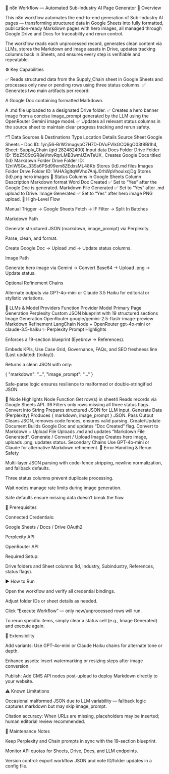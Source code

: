 🧠 n8n Workflow — Automated Sub-Industry AI Page Generator
🚀 Overview

This n8n workflow automates the end-to-end generation of Sub-Industry AI pages — transforming structured data in Google Sheets into fully formatted, publication-ready Markdown pages with hero images, all managed through Google Drive and Docs for traceability and rerun control.

The workflow reads each unprocessed record, generates clean content via LLMs, stores the Markdown and image assets in Drive, updates tracking columns back in Sheets, and ensures every step is verifiable and repeatable.

⚙️ Key Capabilities

✅ Reads structured data from the Supply_Chain sheet in Google Sheets and processes only new or pending rows using three status columns.
✅ Generates two main artifacts per record:

A Google Doc containing formatted Markdown.

A .md file uploaded to a designated Drive folder.
✅ Creates a hero banner image from a concise image_prompt generated by the LLM using the OpenRouter Gemini image model.
✅ Updates all relevant status columns in the source sheet to maintain clear progress tracking and rerun safety.

🗂️ Data Sources & Destinations
Type	Location	Details
Source Sheet	Google Sheets – Doc ID: 1ynj56-BrW2mugvpC7H7D-DVuFVIkGCQ9gO03t8Bi1h4, Sheet: Supply_Chain (gid 282482400)	Input data
Docs Folder	Drive Folder ID: 15bZ5C9cGR8eVtnvRqrLMB3wmUZwTeUX_	Creates Google Docs titled {Id}
Markdown Folder	Drive Folder ID: 12nlWSGo_33Ss6PSd99em8ZEdxsML48Kb	Stores {Id}.md files
Images Folder	Drive Folder ID: 1AHA3gltqWVho7AnjJ0rhWpVhouIxcjDg	Stores {Id}.png hero images
🧩 Status Columns in Google Sheets
Column	Description
Markdown format Word Doc Created	✅ Set to “Yes” after the Google Doc is generated.
Markdown File Generated	✅ Set to “Yes” after .md upload to Drive.
Image Generated	✅ Set to “Yes” after hero image PNG upload.
🔄 High-Level Flow

Manual Trigger → Google Sheets Fetch → IF Filter → Split In Batches

Markdown Path

Generate structured JSON (markdown, image_prompt) via Perplexity.

Parse, clean, and format.

Create Google Doc → Upload .md → Update status columns.

Image Path

Generate hero image via Gemini → Convert Base64 → Upload .png → Update status.

Optional Refinement Chains

Alternate outputs via GPT-4o-mini or Claude 3.5 Haiku for editorial or stylistic variations.

🧠 LLMs & Model Providers
Function	Provider	Model
Primary Page Generation	Perplexity	Custom JSON blueprint with 19 structured sections
Image Generation	OpenRouter	google/gemini-2.5-flash-image-preview
Markdown Refinement	LangChain Node + OpenRouter	gpt-4o-mini or claude-3.5-haiku
✨ Perplexity Prompt Highlights

Enforces a 19-section blueprint (Eyebrow → References).

Embeds KPIs, Use Case Grid, Governance, FAQs, and SEO freshness line (Last updated: {today}).

Returns a clean JSON with only:

{ "markdown": "...", "image_prompt": "..." }


Safe-parse logic ensures resilience to malformed or double-stringified JSON.

🧱 Node Highlights
Node	Function
Get row(s) in sheet4	Reads records via Google Sheets API.
If6	Filters only rows missing all three status flags.
Convert into String	Prepares structured JSON for LLM input.
Generate Data (Perplexity)	Produces { markdown, image_prompt } JSON.
Pass Output	Cleans JSON, removes code fences, ensures valid parsing.
Create/Update Document	Builds Google Doc and updates “Doc Created” flag.
Convert to Markdown + Upload File	Uploads .md and updates “Markdown File Generated”.
Generate / Convert / Upload Image	Creates hero image, uploads .png, updates status.
Secondary Chains	Use GPT-4o-mini or Claude for alternative Markdown refinement.
🧩 Error Handling & Rerun Safety

Multi-layer JSON parsing with code-fence stripping, newline normalization, and fallback defaults.

Three status columns prevent duplicate processing.

Wait nodes manage rate limits during image generation.

Safe defaults ensure missing data doesn’t break the flow.

🔐 Prerequisites

Connected Credentials:

Google Sheets / Docs / Drive OAuth2

Perplexity API

OpenRouter API

Required Setup:

Drive folders and Sheet columns (Id, Industry, Subindustry, References, status flags).

▶️ How to Run

Open the workflow and verify all credential bindings.

Adjust folder IDs or sheet details as needed.

Click “Execute Workflow” — only new/unprocessed rows will run.

To rerun specific items, simply clear a status cell (e.g., Image Generated) and execute again.

🔧 Extensibility

Add variants: Use GPT-4o-mini or Claude Haiku chains for alternate tone or depth.

Enhance assets: Insert watermarking or resizing steps after image conversion.

Publish: Add CMS API nodes post-upload to deploy Markdown directly to your website.

⚠️ Known Limitations

Occasional malformed JSON due to LLM variability — fallback logic captures markdown but may skip image_prompt.

Citation accuracy: When URLs are missing, placeholders may be inserted; human editorial review recommended.

🧭 Maintenance Notes

Keep Perplexity and Chain prompts in sync with the 19-section blueprint.

Monitor API quotas for Sheets, Drive, Docs, and LLM endpoints.

Version control: export workflow JSON and note ID/folder updates in a config file.
